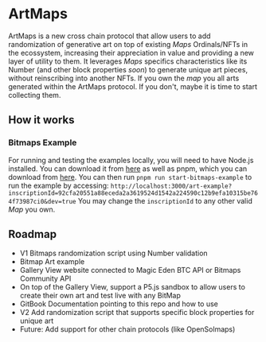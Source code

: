 # ArtMaps

ArtMaps is a new cross chain protocol that allow users to add randomization of generative art on top of existing *Maps* Ordinals/NFTs in the ecossystem, increasing their appreciation in value and providing a new layer of utility to them. It leverages *Maps* specifics characteristics like its Number (and other block properties *soon*) to generate unique art pieces, without reinscribing into another NFTs. If you own the *map* you all arts generated within the ArtMaps protocol. If you don't, maybe it is time to start collecting them.

## How it works
### Bitmaps Example
For running and testing the examples locally, you will need to have Node.js installed. You can download it from [here](https://nodejs.org/) as well as pnpm, which you can download from [here](https://pnpm.io/).
You can then run `pnpm run start-bitmaps-example` to run the example by accessing: `http://localhost:3000/art-example?inscriptionId=92cfa20551a88eceda2a3619524d1542a224590c12b9efa10315be764f73987ci0&dev=true`
You may change the `inscriptionId` to any other valid *Map* you own.

## Roadmap
- V1 Bitmaps randomization script using Number validation
- Bitmap Art example
- Gallery View website connected to Magic Eden BTC API or Bitmaps Community API
- On top of the Gallery View, support a P5.js sandbox to allow users to create their own art and test live with any BitMap
- GitBook Documentation pointing to this repo and how to use
- V2 Add randomization script that supports specific block properties for unique art
- Future: Add support for other chain protocols (like OpenSolmaps)

